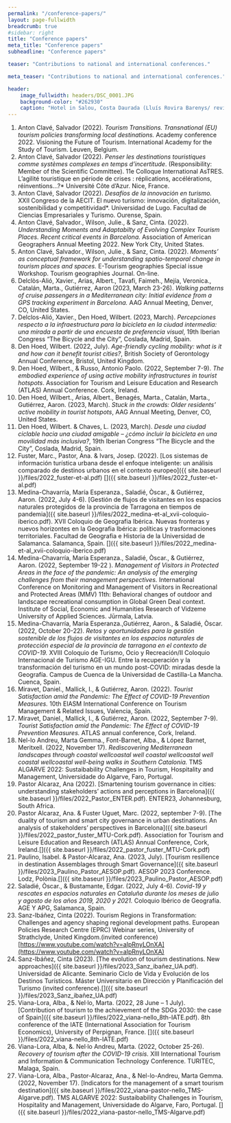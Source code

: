 ```yaml
---
permalink: "/conference-papers/"
layout: page-fullwidth
breadcrumb: true
#sidebar: right
title: "Conference papers"
meta_title: "Conference papers"
subheadline: "Conference papers"

teaser: "Contributions to national and international conferences." 

meta_teaser: "Contributions to national and international conferences."

header:
    image_fullwidth: headers/DSC_0001.JPG
    background-color: "#262930"
    caption: "Hotel in Salou, Costa Daurada (Lluís Rovira Barenys/ revistacambrils.cat)"
---
```


1. Anton Clavé, Salvador (2022). *Tourism Transitions. Transnational (EU) tourism policies transforming local destinations.* Academy conference 2022. Visioning the Future of Tourism. International Academy for the Study of Tourism. Leuven, Belgium.
3. Anton Clavé, Salvador (2022). *Penser les destinations touristiques comme systèmes complexes en temps d’incertitude*. (Responsibility: Member of the Scientific Committee). 11e Colloque International AsTRES. L’agilité touristique en période de crises : réplications, accélérations, réinventions...?* Université Côte d’Azur. Nice, France.
4. Anton Clavé, Salvador (2022). *Desafíos de la innovación en turismo.* XXII Congreso de la AECIT. El nuevo turismo: innovación, digitalización, sostenibilidad y competitividad*. Universidad de Lugo. Facultad de Ciencias Empresariales y Turismo. Ourense, Spain. 
1. Anton Clavé, Salvador., Wilson, Julie., & Sanz, Cinta. (2022). *Understanding Moments and Adaptabilty of Evolving Complex Tourism Places. Recent critical events in Barcelona.* Association of American Geographers Annual Meeting 2022. New York City, United States. 
2. Anton Clavé, Salvador., Wilson, Julie., & Sanz, Cinta. (2022). *Moments’ as conceptual framework for understanding spatio-temporal change in tourism places and spaces.* E-Tourism geographies Special issue Workshop. Tourism geographies Journal. On-line.
4. Delclòs-Alió, Xavier., Arias, Albert., Tavafi, Faimeh., Mejía, Veronica., Catalán, Marta., Gutiérrez, Aaron (2023, March 23-26). *Walking patterns of cruise passengers in a Mediterranean city: Initial evidence from a GPS tracking experiment in Barcelona.* AAG Annual Meeting, Denver, CO, United States.
5. Delclos-Alió, Xavier., Den Hoed, Wilbert. (2023, March). *Percepciones respecto a la infraestructura para la bicicleta en la ciudad intermedia: una mirada a partir de una encuesta de preferencia visual*, 19th Iberian Congress “The Bicycle and the City”, Coslada, Madrid, Spain.
3. Den Hoed, Wilbert. (2022, July). *Age-friendly cycling mobility: what is it and how can it benefit tourist cities?*, British Society of Gerontology Annual Conference, Bristol, United Kingdom.
6. Den Hoed, Wilbert., & Russo, Antonio Paolo. (2022, September 7-9). *The embodied experience of using active mobility infrastructures in tourist hotspots*. Association for Tourism and Leisure Education and Research (ATLAS) Annual Conference. Cork, Ireland.
7. Den Hoed, Wilbert., Arias, Albert., Benagés, Marta., Catalán, Marta., Gutiérrez, Aaron. (2023, March). *Stuck in the crowds: Older residents’ active mobility in tourist hotspots*, AAG Annual Meeting, Denver, CO, United States.
8. Den Hoed, Wilbert. & Chaves, L. (2023, March). *Desde una ciudad ciclable hacia una ciudad amigable – ¿cómo incluir la bicicleta en una movilidad más inclusiva?*, 19th Iberian Congress “The Bicycle and the City”, Coslada, Madrid, Spain.
9. Fuster, Marc., Pastor, Ana. & Ivars, Josep. (2022). [Los sistemas de información turística urbana desde el enfoque inteligente: un análisis comparado de destinos urbanos en el contexto europeo]({{ site.baseurl }}/files/2022_fuster-et-al.pdf) [<cite class='fa-solid fa-lg fa-file-pdf'></cite>]({{ site.baseurl }}/files/2022_fuster-et-al.pdf)
10. Medina-Chavarría, María Esperanza., Saladié, Òscar., & Gutiérrez, Aaron. (2022, July 4-6). [Gestión de flujos de visitantes en los espacios naturales protegidos de la provincia de Tarragona en tiempos de pandemia]({{ site.baseurl }}/files/2022_medina-et-al_xvii-coloquio-iberico.pdf). XVII Coloquio de Geografia Ibérica. Nuevas fronteras y nuevos horizontes en la Geografia Ibérica: políticas y trasformaciones territoriales. Facultad de Geografia e Historia de la Universidad de Salamanca. Salamanca, Spain. [<cite class='fa-solid fa-lg fa-file-pdf'></cite>]({{ site.baseurl }}/files/2022_medina-et-al_xvii-coloquio-iberico.pdf)
11. Medina-Chavarría, María Esperanza., Saladié, Òscar., & Gutiérrez, Aaron. (2022, September 19-22 ). *Management of Visitors in Protected Areas in the face of the pandemic: An analysis of the emerging challenges from their management perspectives.* International Conference on Monitoring and Management of Visitors in Recreational and Protected Areas (MMV) 11th: Behavioral changes of outdoor and landscape recreational consumption in Global Green Deal context. Institute of Social, Economic and Humanities Research of Vidzeme University of Applied Sciences. Jūrmala, Latvia.
12. Medina-Chavarría, María Esperanza.,Gutiérrez, Aaron., & Saladié, Òscar. (2022, October 20-22). *Retos y oportunidades para la gestión sostenible de los flujos de visitantes en los espacios naturales de protección especial de la provincia de tarragona en el contexto de COVID-19.* XVIII Coloquio de Turismo, Ocio y Recreación/II Coloquio Internacional de Turismo AGE-IGU. Entre la recuperación y la transformación del turismo en un mundo post-COVID: miradas desde la Geografía. Campus de Cuenca de la Universidad de Castilla-La Mancha. Cuenca, Spain.
13. Miravet, Daniel., Mallick, I., & Gutiérrez, Aaron. (2022). *Tourist Satisfaction amid the Pandemic: The Effect of COVID-19 Prevention Measures.* 10th EIASM International Conference on Tourism Management & Related Issues, Valencia, Spain.
14. Miravet, Daniel., Mallick, I., & Gutiérrez, Aaron. (2022, September 7-9). *Tourist Satisfaction amid the Pandemic: The Effect of COVID-19 Prevention Measures.* ATLAS annual conference, Cork, Ireland. 
15. Nel-lo Andreu, Marta Gemma., Font-Barnet, Alba., & López Barnet, Meritxell. (2022, November 17). *Rediscovering Mediterranean landscapes through coastal wellcoastal well coastal wellcoastal well coastal wellcoastal well-being walks in Southern Catalonia.* TMS ALGARVE 2022: Sustaibability Challenges in Tourism, Hospitality and Management, Universidade do Algarve, Faro, Portugal.
16. Pastor Alcaraz, Ana (2022). [Smartening tourism governance in cities: understanding stakeholders’ actions and perceptions in Barcelona]({{ site.baseurl }}/files/2022_Pastor_ENTER.pdf). ENTER23, Johannesburg, South Africa.
17. Pastor Alcaraz, Ana. & Fuster Uguet, Marc. (2022, september 7-9). [The duality of tourism and smart city governance in urban destinations. An analysis of stakeholders’ perspectives in Barcelona]({{ site.baseurl }}/files/2022_pastor_fuster_MTU-Cork.pdf). Association for Tourism and Leisure Education and Research (ATLAS) Annual Conference, Cork, Ireland.[<cite class='fa-solid fa-lg fa-file-pdf'></cite>]({{ site.baseurl }}/files/2022_pastor_fuster_MTU-Cork.pdf)
18. Paulino, Isabel. & Pastor-Alcaraz, Ana. (2023, July). [Tourism resilience in destination Assemblages through Smart Governance]({{ site.baseurl }}/files/2023_Paulino_Pastor_AESOP.pdf). AESOP 2023 Conference. Lodz, Polònia.[<cite class='fa-solid fa-lg fa-file-pdf'></cite>]({{ site.baseurl }}/files/2023_Paulino_Pastor_AESOP.pdf)
19. Saladié, Òscar., & Bustamante, Edgar. (2022, July 4-6). *Covid-19 y rescates en espacios naturales en Cataluña durante los meses de julio y agosto de los años 2019, 2020 y 2021.* Coloquio Ibérico de Geografía. AGE Y APG, Salamanca, Spain.
20. Sanz-Ibáñez, Cinta (2022). Tourism Regions in Transformation: Challenges and agency shaping regional development paths. European Policies Research Centre (EPRC) Webinar series, University of Strathclyde, United Kingdom.(invited conference) [https://www.youtube.com/watch?v=aIpRnyLOnXA](https://www.youtube.com/watch?v=aIpRnyLOnXA)
21. Sanz-Ibáñez, Cinta (2023). [The evolution of tourism destinations. New approaches]({{ site.baseurl }}/files/2023_Sanz_ibañez_UA.pdf). Universidad de Alicante. Seminario Ciclo de Vida y Evolución de los Destinos Turísticos. Máster Universitario en Dirección y Planificación del Turismo (invited conference).[<cite class='fa-solid fa-lg fa-file-pdf'></cite>]({{ site.baseurl }}/files/2023_Sanz_ibañez_UA.pdf)
22. Viana-Lora, Alba., & Nel·lo, Marta. (2022, 28 June – 1 July). [Contribution of tourism to the achievement of the SDGs 2030: the case of Spain]({{ site.baseurl }}/files/2022_viana-nello_8th-IATE.pdf). 8th conference of the IATE (International Association for Tourism Economics), University of Perpignan, France. [<cite class='fa-solid fa-lg fa-file-pdf'></cite>]({{ site.baseurl }}/files/2022_viana-nello_8th-IATE.pdf)
23. Viana-Lora, Alba, &. Nel·lo Andreu, Marta. (2022, October 25-26). *Recovery of tourism after the COVID-19 crisis.* XIII International Tourism and Information & Communication Technology Conference. TURITEC, Malaga, Spain.
24. Viana-Lora, Alba., Pastor-Alcaraz, Ana., & Nel-lo-Andreu, Marta Gemma. (2022, November 17). [Indicators for the management of a smart tourism destination]({{ site.baseurl }}/files/2022_viana-pastor-nello_TMS-Algarve.pdf). TMS ALGARVE 2022: Sustaibability Challenges in Tourism, Hospitality and Management, Universidade do Algarve, Faro, Portugal. [<cite class='fa-solid fa-lg fa-file-pdf'></cite>]({{ site.baseurl }}/files/2022_viana-pastor-nello_TMS-Algarve.pdf)


